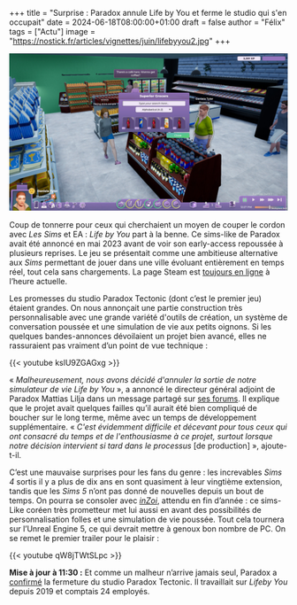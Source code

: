 +++
title = "Surprise : Paradox annule Life by You et ferme le studio qui s'en occupait"
date = 2024-06-18T08:00:00+01:00
draft = false
author = "Félix"
tags = ["Actu"]
image = "https://nostick.fr/articles/vignettes/juin/lifebyyou2.jpg"
+++

![Capture d’écran du jeu Life by you](lifebyyou.jpg) 

Coup de tonnerre pour ceux qui cherchaient un moyen de couper le cordon avec *Les Sims* et EA : *Life by You* part à la benne. Ce sims-like de Paradox avait été annoncé en mai 2023  avant de voir son early-access repoussée à plusieurs reprises. Le jeu se présentait comme une ambitieuse alternative aux *Sims* permettant de jouer dans une ville évoluant entièrement en temps réel, tout cela sans chargements. La page Steam est [toujours en ligne](https://store.steampowered.com/app/2358660/Life_by_You/) à l’heure actuelle. 


Les promesses du studio Paradox Tectonic (dont c’est le premier jeu) étaient grandes. On nous annonçait une partie construction très personnalisable avec une grande variété d'outils de création, un système de conversation poussée et une simulation de vie aux petits oignons. Si les quelques bandes-annonces dévoilaient un projet bien avancé, elles ne rassuraient pas vraiment d’un point de vue technique : 

{{< youtube kslU9ZGAGxg >}}

« *Malheureusement, nous avons décidé d'annuler la sortie de notre simulateur de vie Life by You* », a annoncé le directeur général adjoint de Paradox Mattias Lilja dans un message partagé sur [ses forums](https://forum.paradoxplaza.com/forum/threads/life-by-you-is-cancelled.1688889/). Il explique que le projet avait quelques failles qu’il aurait été bien compliqué de boucher sur le long terme, même avec un temps de développement supplémentaire. « *C'est évidemment difficile et décevant pour tous ceux qui ont consacré du temps et de l'enthousiasme à ce projet, surtout lorsque notre décision intervient si tard dans le processus* [de production] », ajoute-t-il.

C’est une mauvaise surprises pour les fans du genre : les increvables *Sims 4* sortis il y a plus de dix ans en sont quasiment à leur vingtième extension, tandis que les *Sims 5* n’ont pas donné de nouvelles depuis un bout de temps. On pourra se consoler avec *[inZoi](https://inzoi.online)*, attendu en fin d’année : ce sims-Like coréen très prometteur met lui aussi en avant des possibilités de personnalisation folles et une simulation de vie poussée. Tout cela tournera sur l’Unreal Engine 5, ce qui devrait mettre à genoux bon nombre de PC. On se remet le premier trailer pour le plaisir :

{{< youtube qW8jTWtSLpc >}}

**Mise à jour à 11:30 :** Et comme un malheur n’arrive jamais seul, Paradox a [confirmé](https://www.gamewatcher.com/news/following-life-by-you-cancellation-paradox-interactive-closes-paradox-tectonic) la fermeture du studio Paradox Tectonic. Il travaillait sur *Lifeby You* depuis 2019 et comptais 24 employés.